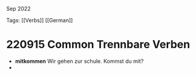 Sep 2022
  

Tags: [[Verbs]] [[German]]

# 220915 Common Trennbare Verben
- **mitkommen**
	Wir gehen zur schule. Kommst du mit?
- 
	




